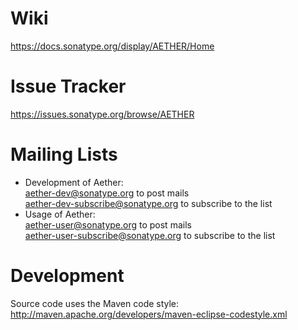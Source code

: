 Wiki
====
<https://docs.sonatype.org/display/AETHER/Home>

Issue Tracker
=============
<https://issues.sonatype.org/browse/AETHER>

Mailing Lists
=============
- Development of Aether:  
  <aether-dev@sonatype.org> to post mails  
  <aether-dev-subscribe@sonatype.org> to subscribe to the list
- Usage of Aether:  
  <aether-user@sonatype.org> to post mails  
  <aether-user-subscribe@sonatype.org> to subscribe to the list

Development
===========
Source code uses the Maven code style: <http://maven.apache.org/developers/maven-eclipse-codestyle.xml>
